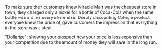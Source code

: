 
To make sure their customers knew Miracle Mart was the cheapest store in town, they charged only a nickel for a bottle of Coca-Cola when the same bottle was a dime everywhere else. Deeply discounting Coke, a product everyone knew the price of, gave customers the impression that everything in the store was a steal.

"Dollarize": showing your prospect how your price is less expensive than your competition due to the amount of money they will save in the long run.
